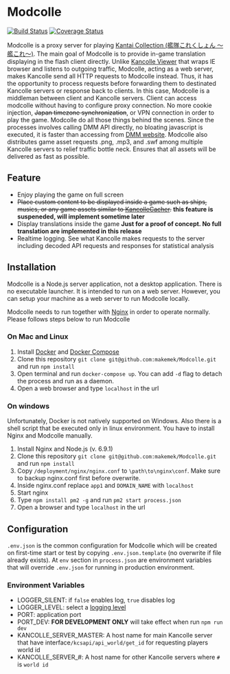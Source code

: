 # Modcolle

[![Build Status](https://travis-ci.org/makemek/Modcolle.svg?branch=dev)](https://travis-ci.org/makemek/Modcolle)
[![Coverage Status](https://coveralls.io/repos/github/makemek/Modcolle/badge.svg?branch=dev)](https://coveralls.io/github/makemek/Modcolle?branch=dev)

Modcolle is a proxy server for playing [Kantai Collection (艦隊これくしょん ～艦これ～)](http://www.dmm.com/netgame_s/kancolle/).
The main goal of Modcolle is to provide in-game translation displaying in the flash client directly.
Unlike [Kancolle Viewer](https://github.com/Grabacr07/KanColleViewer) that wraps IE browser and listens to outgoing traffic, Modcolle, acting as a web server, makes Kancolle send all HTTP requests to Modcolle instead.
Thus, it has the opportunity to process requests before forwarding them to destinated Kancolle servers or response back to clients.
In this case, Modcolle is a middleman between client and Kancolle servers.
Client can access modcolle without having to configure proxy connection.
No more cookie injection, ~~Japan timezone synchronization~~, or VPN connection in order to play the game.
Modcolle do all those things behind the scenes.
Since the processes involves calling DMM API directly, no bloating javascript is executed, it is faster than accessing from [DMM website](http://www.dmm.com).
Modcolle also distributes game asset requests .png, .mp3, and .swf among multiple Kancolle servers to relief traffic bottle neck.
Ensures that all assets will be delivered as fast as possible.

## Feature
* Enjoy playing the game on full screen
* ~~Place custom content to be displayed inside a game such as ships, musics, or any game assets similar to [KancolleCacher](https://github.com/df32/KanColleCacher).~~ **this feature is suspeneded, will implement sometime later**
* Display translations inside the game **Just for a proof of concept. No full translation are implemented in this release**
* Realtime logging. See what Kancolle makes requests to the server including decoded API requests and responses for statistical analysis

## Installation
Modcolle is a Node.js server application, not a desktop application.
There is no executable launcher.
It is intended to run on a web server.
However, you can setup your machine as a web server to run Modcolle locally.

Modcolle needs to run together with [Nginx](https://www.nginx.com/) in order to operate normally.
Please follows steps below to run Modcolle

### On Mac and Linux

1. Install [Docker](https://docs.docker.com/engine/installation/) and [Docker Compose](https://docs.docker.com/compose/install/)
2. Clone this repository `git clone git@github.com:makemek/Modcolle.git` and run `npm install`
3. Open terminal and run `docker-compose up`. You can add `-d` flag to detach the process and run as a daemon.
4. Open a web browser and type `localhost` in the url

### On windows
Unfortunately, Docker is not natively supported on Windows.
Also there is a shell script that be executed only in linux environment.
You have to install Nginx and Modcolle manually.

1. Install Nginx and Node.js (v. 6.9.1)
2. Clone this repository `git clone git@github.com:makemek/Modcolle.git` and run `npm install`
3. Copy `/deployment/nginx/nginx.conf` to `\path\to\nginx\conf`. Make sure to backup nginx.conf first before overwrite.
4. Inside nginx.conf replace `app1` and `DOMAIN_NAME` with `localhost`
5. Start nginx
6. Type `npm install pm2 -g` and run `pm2 start process.json`
7. Open a browser and type `localhost` in the url

## Configuration
`.env.json` is the common configuration for Modcolle which will be created on first-time start or test by copying `.env.json.template` (no overwrite if file already exists).
At `env` section in `process.json` are environment variables that will override `.env.json` for running in production environment.

### Environment Variables
- LOGGER_SILENT: if `false` enables log, `true` disables log
- LOGGER_LEVEL: select a [logging level](https://github.com/winstonjs/winston#logging-levels)
- PORT: application port
- PORT_DEV: **FOR DEVELOPMENT ONLY** will take effect when run `npm run dev`
- KANCOLLE_SERVER_MASTER: A host name for main Kancolle server that have interface`/kcsapi/api_world/get_id` for requesting players world id
- KANCOLLE_SERVER_#: A host name for other Kancolle servers where `#` is `world id`
